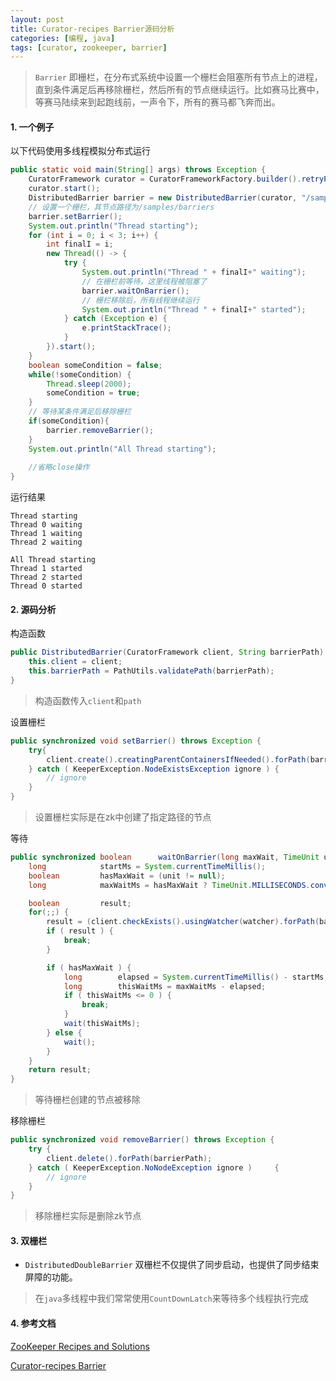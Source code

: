```yaml
---
layout: post
title: Curator-recipes Barrier源码分析
categories: [编程, java]
tags: [curator, zookeeper, barrier]
---
```


> `Barrier` 即栅栏，在分布式系统中设置一个栅栏会阻塞所有节点上的进程，直到条件满足后再移除栅栏，然后所有的节点继续运行。比如赛马比赛中，等赛马陆续来到起跑线前，一声令下，所有的赛马都飞奔而出。

#### 1. 一个例子

以下代码使用多线程模拟分布式运行

```java
public static void main(String[] args) throws Exception {
    CuratorFramework curator = CuratorFrameworkFactory.builder().retryPolicy(new RetryUntilElapsed(1000, 6000)).connectString("127.0.0.1:2181").build();
    curator.start();
    DistributedBarrier barrier = new DistributedBarrier(curator, "/samples/barriers");
    // 设置一个栅栏，其节点路径为/samples/barriers
    barrier.setBarrier();
    System.out.println("Thread starting");
    for (int i = 0; i < 3; i++) {
        int finalI = i;
        new Thread(() -> {
            try {
                System.out.println("Thread " + finalI+" waiting");
                // 在栅栏前等待，这里线程被阻塞了
                barrier.waitOnBarrier();
                // 栅栏移除后，所有线程继续运行
                System.out.println("Thread " + finalI+" started");
            } catch (Exception e) {
                e.printStackTrace();
            }
        }).start();
    }
    boolean someCondition = false;
    while(!someCondition) {
        Thread.sleep(2000);
        someCondition = true;
    }
    // 等待某条件满足后移除栅栏
    if(someCondition){
        barrier.removeBarrier();
    }
    System.out.println("All Thread starting");
    
    //省略close操作
}
```

运行结果
```
Thread starting
Thread 0 waiting
Thread 1 waiting
Thread 2 waiting

All Thread starting
Thread 1 started
Thread 2 started
Thread 0 started

```

#### 2. 源码分析
构造函数
```java
public DistributedBarrier(CuratorFramework client, String barrierPath) {
    this.client = client;
    this.barrierPath = PathUtils.validatePath(barrierPath);
}
```

> 构造函数传入`client`和`path`

设置栅栏
```java
public synchronized void setBarrier() throws Exception {
    try{
        client.create().creatingParentContainersIfNeeded().forPath(barrierPath);
    } catch ( KeeperException.NodeExistsException ignore ) {
        // ignore
    }
}
```

> 设置栅栏实际是在zk中创建了指定路径的节点

等待
```java
public synchronized boolean      waitOnBarrier(long maxWait, TimeUnit unit) throws Exception {
    long            startMs = System.currentTimeMillis();
    boolean         hasMaxWait = (unit != null);
    long            maxWaitMs = hasMaxWait ? TimeUnit.MILLISECONDS.convert(maxWait, unit) : Long.MAX_VALUE;

    boolean         result;
    for(;;) {
        result = (client.checkExists().usingWatcher(watcher).forPath(barrierPath) == null);
        if ( result ) {
            break;
        }

        if ( hasMaxWait ) {
            long        elapsed = System.currentTimeMillis() - startMs;
            long        thisWaitMs = maxWaitMs - elapsed;
            if ( thisWaitMs <= 0 ) {
                break;
            }
            wait(thisWaitMs);
        } else {
            wait();
        }
    }
    return result;
}
```

> 等待栅栏创建的节点被移除

移除栅栏
```java
public synchronized void removeBarrier() throws Exception {
    try {
        client.delete().forPath(barrierPath);
    } catch ( KeeperException.NoNodeException ignore )     {
        // ignore
    }
}
```

> 移除栅栏实际是删除zk节点

#### 3. 双栅栏
* `DistributedDoubleBarrier` 双栅栏不仅提供了同步启动，也提供了同步结束屏障的功能。

> 在`java`多线程中我们常常使用`CountDownLatch`来等待多个线程执行完成

#### 4. 参考文档

[ZooKeeper Recipes and Solutions](http://zookeeper.apache.org/doc/r3.4.8/recipes.html)

[Curator-recipes Barrier](http://curator.apache.org/curator-recipes/barrier.html)